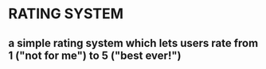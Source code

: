 # RATING SYSTEM
## a simple rating system which lets users rate <it> from 1 ("not for me") to 5 ("best ever!")

